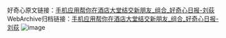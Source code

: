好奇心原文链接：[手机应用帮你在酒店大堂结交新朋友_组合_好奇心日报-刘荻](https://www.qdaily.com/articles/1139.html)
WebArchive归档链接：[手机应用帮你在酒店大堂结交新朋友_组合_好奇心日报-刘荻](http://web.archive.org/web/20190623145651/https://www.qdaily.com/articles/1139.html)
![image](http://ww3.sinaimg.cn/large/007d5XDply1g3v4b5wx73j30u01l5wki)
